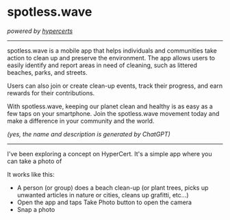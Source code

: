 # spotless.wave

_powered by [hypercerts](https://hypercerts.xyz)_

---

spotless.wave is a mobile app that helps individuals and communities
take action to clean up and preserve the environment. The app allows
users to easily identify and report areas in need of cleaning, such as
littered beaches, parks, and streets.

Users can also join or create clean-up events, track their progress, and
earn rewards for their contributions.

With spotless.wave, keeping our planet clean and healthy is as easy as a
few taps on your smartphone. Join the spotless.wave movement today and
make a difference in your community and the world.

_(yes, the name and description is generated by ChatGPT)_

---

I've been exploring a concept on HyperCert. It's a simple app where you can take a photo of

It works like this:

- A person (or group) does a beach clean-up (or plant trees, picks up unwanted articles in nature or cities, cleans up grafitti, etc...)
- Open the app and taps Take Photo button to open the camera
- Snap a photo
